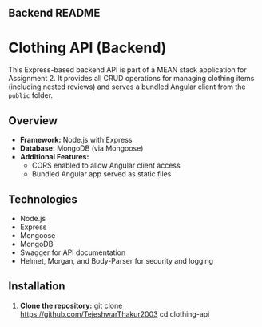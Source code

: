 ## Backend README
# Clothing API (Backend)

This Express-based backend API is part of a MEAN stack application for Assignment 2. It provides all CRUD operations for managing clothing items (including nested reviews) and serves a bundled Angular client from the `public` folder. 

## Overview

- **Framework:** Node.js with Express
- **Database:** MongoDB (via Mongoose)
- **Additional Features:**  
  - CORS enabled to allow Angular client access  
  - Bundled Angular app served as static files

## Technologies

- Node.js
- Express
- Mongoose
- MongoDB
- Swagger for API documentation
- Helmet, Morgan, and Body-Parser for security and logging

## Installation

1. **Clone the repository:**
   git clone https://github.com/TejeshwarThakur2003
   cd clothing-api